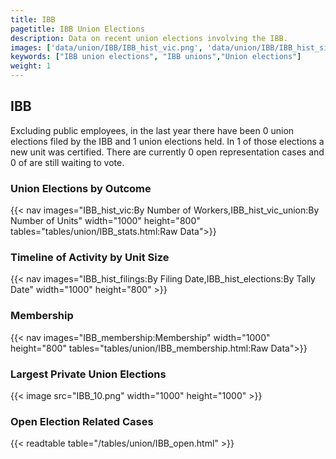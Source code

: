 ```yaml
---
title: IBB
pagetitle: IBB Union Elections
description: Data on recent union elections involving the IBB.
images: ['data/union/IBB/IBB_hist_vic.png', 'data/union/IBB/IBB_hist_size.png', 'data/union/IBB/IBB_10.png']
keywords: ["IBB union elections", "IBB unions","Union elections"]
weight: 1
---
```

##  IBB

Excluding public employees, in the last year there have been 0 union elections filed by the IBB and 1 union elections held. In 1 of those elections a new unit was certified. There are currently 0 open representation cases and 0 of are still waiting to vote.

### Union Elections by Outcome
{{< nav images="IBB_hist_vic:By Number of Workers,IBB_hist_vic_union:By Number of Units" width="1000" height="800" tables="tables/union/IBB_stats.html:Raw Data">}}

### Timeline of Activity by Unit Size
{{< nav images="IBB_hist_filings:By Filing Date,IBB_hist_elections:By Tally Date" width="1000" height="800" >}}

### Membership
{{< nav images="IBB_membership:Membership" width="1000" height="800" tables="tables/union/IBB_membership.html:Raw Data">}}

### Largest Private Union Elections
{{< image src="IBB_10.png" width="1000" height="1000"  >}}

### Open Election Related Cases
{{< readtable table="/tables/union/IBB_open.html" >}}

